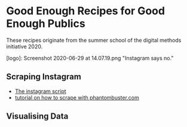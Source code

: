 # Good Enough Recipes for Good Enough Publics

These recipes originate from the summer school of the digital methods initiative 2020. 


[logo]: Screenshot 2020-06-29 at 14.07.19.png "Instagram says no."

## Scraping Instagram

* [The instagram script](https://github.com/digitalmethodsinitiative/instagram-batch-scrape)
* [tutorial on how to scrape with phantombuster.com](phantombustertutorial.md)


## Visualising Data


